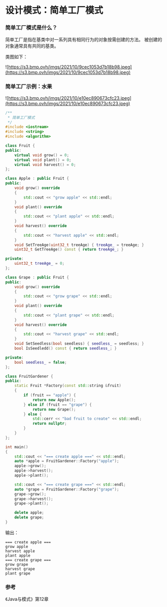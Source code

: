 # 设计模式：简单工厂模式



### 简单工厂模式是什么？

简单工厂是指在基类中对一系列具有相同行为的对象按需创建的方法。
被创建的对象通常具有共同的基类。

类图如下：

![https://s3.bmp.ovh/imgs/2021/10/9cec1053d7b18b98.jpeg](https://s3.bmp.ovh/imgs/2021/10/9cec1053d7b18b98.jpeg)

### 简单工厂示例：水果

![https://s3.bmp.ovh/imgs/2021/10/e10ec890673cfc23.jpeg](https://s3.bmp.ovh/imgs/2021/10/e10ec890673cfc23.jpeg)

```c++
/**
 * 简单工厂模式
 */
#include <iostream>
#include <string>
#include <algorithm>

class Fruit {
public:
    virtual void grow() = 0;
    virtual void plant() = 0;
    virtual void harvest() = 0;
};

class Apple : public Fruit {
public:
    void grow() override
    {
        std::cout << "grow apple" << std::endl;
    }
    void plant() override
    {
        std::cout << "plant apple" << std::endl;
    }
    void harvest() override
    {
        std::cout << "harvest apple" << std::endl;
    }
    void SetTreeAge(uint32_t treeAge) { treeAge_ = treeAge; }
    uint32_t GetTreeAge() const { return treeAge_; }

private:
    uint32_t treeAge_ = 0;
};

class Grape : public Fruit {
public:
    void grow() override
    {
        std::cout << "grow grape" << std::endl;
    }
    void plant() override
    {
        std::cout << "plant grape" << std::endl;
    }
    void harvest() override
    {
        std::cout << "harvest grape" << std::endl;
    }
    void SetSeedless(bool seedless) { seedless_ = seedless; }
    bool IsSeedledd() const { return seedless_; }

private:
    bool seedless_ = false;
};

class FruitGardener {
public:
    static Fruit *Factory(const std::string &fruit)
    {
        if (fruit == "apple") {
            return new Apple();
        } else if (fruit == "grape") {
            return new Grape();
        } else {
            std::cerr << "bad fruit to create" << std::endl;
            return nullptr;
        }
    }
};

int main()
{
    std::cout << "=== create apple ===" << std::endl;
    auto *apple = FruitGardener::Factory("apple");
    apple->grow();
    apple->harvest();
    apple->plant();

    std::cout << "=== create grape ===" << std::endl;
    auto *grape = FruitGardener::Factory("grape");
    grape->grow();
    grape->harvest();
    grape->plant();

    delete apple;
    delete grape;
}

```

输出：

```shell
=== create apple ===
grow apple
harvest apple
plant apple
=== create grape ===
grow grape
harvest grape
plant grape
```

### 参考

《Java与模式》第12章

